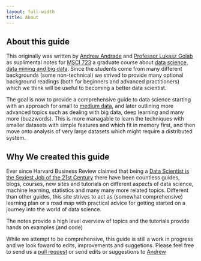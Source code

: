 ```yaml
---
layout: full-width
title: About
---
```


## About this guide

This originally was written by [Andrew Andrade](http://mrandrewandrade.com) and [Professor Lukasz Golab](http://www.engineering.uwaterloo.ca/~lgolab/) as suplimental notes for [MSCI 723](http://www.ucalendar.uwaterloo.ca/SA/GRAD/1516/GRDcourse-MSCI.html#MSCI723) a graduate course about [data science, data mining and big data](https://uwaterloo.ca/management-sciences/news/data-analytics-courses-available).  Since the students come from many different backgrounds (some non-technical) we strived to provide many optional background readings (both for beginners and advanced practitioners) which we think will be useful to becoming a better data scientist.

The goal is now to provide a comprehensive guide to data science starting with an approach for small to [medium data](http://svdictionary.com/words/medium-data), and later outlining more advanced topics such as dealing with big data, deep learning and many more (buzzwords). This is more managable to learn the techniques with smaller datasets with simple features and which fit in memory first, and then move onto analysis of very large datasets which might require a distributed system.

## Why We created this guide

 Ever since Harvard Business Review claimed that being a [Data Scientist is the Sexiest Job of the 21st Century](https://hbr.org/2012/10/data-scientist-the-sexiest-job-of-the-21st-century/) there have been countless guides, blogs, courses, new sites and tutorials on different aspects of data science, machine learning, statistics and many many more related topics.  Different than other guides, this site strives to act as (somewhat comprehensive) learning plan or a road map with practical advice for getting started on a journey into the world of data science.

The notes provide a high level overview of topics and the tutorials provide hands on examples (and code)

While we attempt to be comprehensive, this guide is still a work in progress and we look foward to edits, improvements and suggetions. Please feel free to send us a [pull request](https://github.com/datascienceguide/datascienceguide.github.io) or send edits or suggestions to [Andrew](mailto:andrew@andrewandrade.ca)
